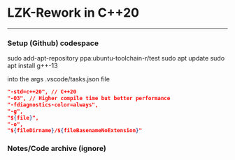 # LZK-Rework in C++20
---
### Setup (Github) codespace
sudo add-apt-repository ppa:ubuntu-toolchain-r/test
sudo apt update
sudo apt install g++-13

into the args .vscode/tasks.json file
```json
"-std=c++20", // C++20
"-O3", // Higher compile time but better performance
"-fdiagnostics-color=always",
"-g",
"${file}",
"-o",
"${fileDirname}/${fileBasenameNoExtension}"
```


### Notes/Code archive (ignore)
